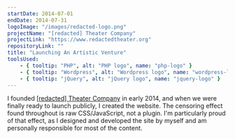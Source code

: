 ```yaml
---
startDate: 2014-07-01
endDate: 2014-07-31
logoImage: "/images/redacted-logo.png"
projectName: "[redacted] Theater Company"
projectLink: "https://www.redactedtheater.org"
repositoryLink: ""
title: "Launching An Artistic Venture"
toolsUsed: 
    - { tooltip: "PHP", alt: "PHP logo", name: "php-logo" }
    - { tooltip: "Wordpress", alt: "Wordpress logo", name: "wordpress-logo" } 
    - { tooltip: "jQuery", alt: "jQuery logo", name: "jquery-logo" } 
---
```


I founded [[redacted] Theater Company](http://www.redactedtheater.org/) in early 2014, and when we were finally ready to launch publicly, I created the website. The censoring effect found throughout is raw CSS/JavaScript, not a plugin. I'm particularly proud of that effect, as I designed and developed the site by myself and am personally responsible for most of the content.
